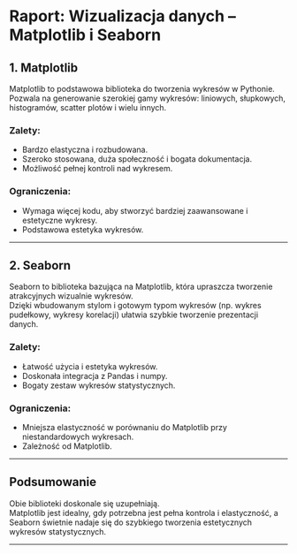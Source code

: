 # Raport: Wizualizacja danych – Matplotlib i Seaborn

## 1. Matplotlib

Matplotlib to podstawowa biblioteka do tworzenia wykresów w Pythonie.  
Pozwala na generowanie szerokiej gamy wykresów: liniowych, słupkowych, histogramów, scatter plotów i wielu innych.

### Zalety:
- Bardzo elastyczna i rozbudowana.
- Szeroko stosowana, duża społeczność i bogata dokumentacja.
- Możliwość pełnej kontroli nad wykresem.

### Ograniczenia:
- Wymaga więcej kodu, aby stworzyć bardziej zaawansowane i estetyczne wykresy.
- Podstawowa estetyka wykresów.


---

## 2. Seaborn

Seaborn to biblioteka bazująca na Matplotlib, która upraszcza tworzenie atrakcyjnych wizualnie wykresów.  
Dzięki wbudowanym stylom i gotowym typom wykresów (np. wykres pudełkowy, wykresy korelacji) ułatwia szybkie tworzenie prezentacji danych.

### Zalety:
- Łatwość użycia i estetyka wykresów.
- Doskonała integracja z Pandas i numpy.
- Bogaty zestaw wykresów statystycznych.

### Ograniczenia:
- Mniejsza elastyczność w porównaniu do Matplotlib przy niestandardowych wykresach.
- Zależność od Matplotlib.


---

## Podsumowanie

Obie biblioteki doskonale się uzupełniają.  
Matplotlib jest idealny, gdy potrzebna jest pełna kontrola i elastyczność, a Seaborn świetnie nadaje się do szybkiego tworzenia estetycznych wykresów statystycznych.

---